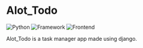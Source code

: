 # Alot_Todo
![Python](https://img.shields.io/badge/Python-3.8-blueviolet)
![Framework](https://img.shields.io/badge/Framework-Django-red)
![Frontend](https://img.shields.io/badge/Frontend-HTML/CSS-green)

Alot_Todo is a task manager app made using django.
